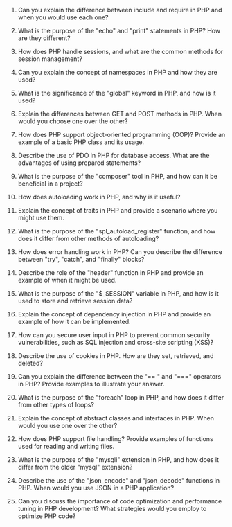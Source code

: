 1. Can you explain the difference between include and require in PHP and when you would use each one?

2. What is the purpose of the "echo" and "print" statements in PHP? How are they different?

3. How does PHP handle sessions, and what are the common methods for session management?

4. Can you explain the concept of namespaces in PHP and how they are used?

5. What is the significance of the "global" keyword in PHP, and how is it used?

6. Explain the differences between GET and POST methods in PHP. When would you choose one over the other?

7. How does PHP support object-oriented programming (OOP)? Provide an example of a basic PHP class and its usage.

8. Describe the use of PDO in PHP for database access. What are the advantages of using prepared statements?

9. What is the purpose of the "composer" tool in PHP, and how can it be beneficial in a project?

10. How does autoloading work in PHP, and why is it useful?

11. Explain the concept of traits in PHP and provide a scenario where you might use them.

12. What is the purpose of the "spl_autoload_register" function, and how does it differ from other methods of autoloading?

13. How does error handling work in PHP? Can you describe the difference between "try", "catch", and "finally" blocks?

14. Describe the role of the "header" function in PHP and provide an example of when it might be used.

15. What is the purpose of the "$_SESSION" variable in PHP, and how is it used to store and retrieve session data?

16. Explain the concept of dependency injection in PHP and provide an example of how it can be implemented.

17. How can you secure user input in PHP to prevent common security vulnerabilities, such as SQL injection and cross-site scripting (XSS)?

18. Describe the use of cookies in PHP. How are they set, retrieved, and deleted?

19. Can you explain the difference between the "== " and "===" operators in PHP? Provide examples to illustrate your answer.

20. What is the purpose of the "foreach" loop in PHP, and how does it differ from other types of loops?

21. Explain the concept of abstract classes and interfaces in PHP. When would you use one over the other?

22. How does PHP support file handling? Provide examples of functions used for reading and writing files.

23. What is the purpose of the "mysqli" extension in PHP, and how does it differ from the older "mysql" extension?

24. Describe the use of the "json_encode" and "json_decode" functions in PHP. When would you use JSON in a PHP application?

25. Can you discuss the importance of code optimization and performance tuning in PHP development? What strategies would you employ to optimize PHP code?